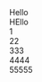 <!doctype html>
<html>
    <head>
        <meta charset="utf-8">
        <title>Hello</title>
    </head>
    <body>
        Hello<br>
        HEllo<br>
        1<br>22<br>333<br>4444<br>55555
    </body>
</html>
